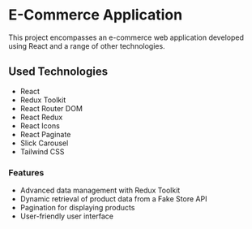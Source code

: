 # E-Commerce Application

This project encompasses an e-commerce web application developed using React and a range of other technologies.

## Used Technologies

- React
- Redux Toolkit
- React Router DOM
- React Redux
- React Icons
- React Paginate
- Slick Carousel
- Tailwind CSS

### Features

- Advanced data management with Redux Toolkit
- Dynamic retrieval of product data from a Fake Store API
- Pagination for displaying products
- User-friendly user interface
